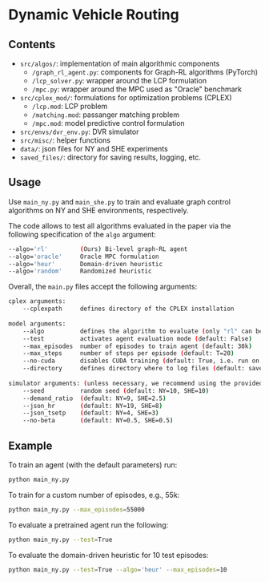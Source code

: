 # Dynamic Vehicle Routing

## Contents

* `src/algos/`: implementation of main algorithmic components
    * `/graph_rl_agent.py`: components for Graph-RL algorithms (PyTorch)
    * `/lcp_solver.py`: wrapper around the LCP formulation
    * `/mpc.py`: wrapper around the MPC used as "Oracle" benchmark
* `src/cplex_mod/`: formulations for optimization problems (CPLEX) 
    * `/lcp.mod`: LCP problem 
    * `/matching.mod`: passanger matching problem
    * `/mpc.mod`: model predictive control formulation
* `src/envs/dvr_env.py`: DVR simulator 
* `src/misc/`: helper functions
* `data/`: json files for NY and SHE experiments
* `saved_files/`: directory for saving results, logging, etc.

## Usage

Use `main_ny.py` and `main_she.py` to train and evaluate graph control algorithms on NY and SHE environments, respectively.

The code allows to test all algorithms evaluated in the paper via the following specification of the `algo` argument:

```bash
--algo='rl'         (Ours) Bi-level graph-RL agent
--algo='oracle'     Oracle MPC formulation
--algo='heur'       Domain-driven heuristic
--algo='random'     Randomized heuristic
```

Overall, the `main.py` files accept the following arguments:

```bash
cplex arguments:
    --cplexpath     defines directory of the CPLEX installation
    
model arguments:
    --algo          defines the algorithm to evaluate (only "rl" can be used with --test=False)
    --test          activates agent evaluation mode (default: False)
    --max_episodes  number of episodes to train agent (default: 30k)
    --max_steps     number of steps per episode (default: T=20)
    --no-cuda       disables CUDA training (default: True, i.e. run on CPU)
    --directory     defines directory where to log files (default: saved_files)
    
simulator arguments: (unless necessary, we recommend using the provided ones)
    --seed          random seed (default: NY=10, SHE=10)
    --demand_ratio  (default: NY=9, SHE=2.5)
    --json_hr       (default: NY=19, SHE=8)
    --json_tsetp    (default: NY=4, SHE=3)
    --no-beta       (default: NY=0.5, SHE=0.5)
```

## Example

To train an agent (with the default parameters) run:

```bash
python main_ny.py
```

To train for a custom number of episodes, e.g., 55k:

```bash
python main_ny.py --max_episodes=55000
```

To evaluate a pretrained agent run the following:

```bash
python main_ny.py --test=True
```

To evaluate the domain-driven heuristic for 10 test episodes:

```bash
python main_ny.py --test=True --algo='heur' --max_episodes=10
```
